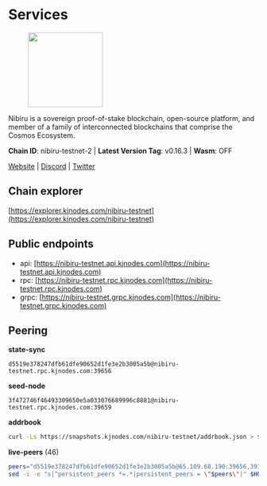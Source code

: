 # Services

<figure><img src="https://raw.githubusercontent.com/kj89/testnet_manuals/main/pingpub/logos/nibiru.png" width="150" alt=""><figcaption></figcaption></figure>

Nibiru is a sovereign proof-of-stake blockchain, open-source platform,  and member of a family of interconnected blockchains that comprise the Cosmos Ecosystem.

**Chain ID**: nibiru-testnet-2 | **Latest Version Tag**: v0.16.3 | **Wasm**: OFF

[Website](https://nibiru.fi) | [Discord](https://discord.gg/nibiru) | [Twitter](https://twitter.com/NibiruChain)




## Chain explorer
[https://explorer.kjnodes.com/nibiru-testnet](https://explorer.kjnodes.com/nibiru-testnet)

## Public endpoints

* api: [https://nibiru-testnet.api.kjnodes.com](https://nibiru-testnet.api.kjnodes.com)
* rpc: [https://nibiru-testnet.rpc.kjnodes.com](https://nibiru-testnet.rpc.kjnodes.com)
* grpc: [https://nibiru-testnet.grpc.kjnodes.com](https://nibiru-testnet.grpc.kjnodes.com)

## Peering

**state-sync**

```text
d5519e378247dfb61dfe90652d1fe3e2b3005a5b@nibiru-testnet.rpc.kjnodes.com:39656
```

**seed-node**

```text
3f472746f46493309650e5a033076689996c8881@nibiru-testnet.rpc.kjnodes.com:39659
```

**addrbook**
```bash
curl -Ls https://snapshots.kjnodes.com/nibiru-testnet/addrbook.json > $HOME/.nibid/config/addrbook.json
```

**live-peers** (46)
```bash
peers="d5519e378247dfb61dfe90652d1fe3e2b3005a5b@65.109.68.190:39656,3939da5da8d8a31e6af2cb6d7bdcb222ff2487eb@65.109.14.69:39656,e55d8746ad30e0d11ebe0aa3792c46713375edcc@135.181.2.104:26656,5a868d18a5046b715ee726a45b680a68f92bafcb@149.102.136.149:27656,f04329d75a8874a55dd8456d46e093595ed7653d@194.195.87.106:46656,d7185d6b0d6a7dbe8c45e1fddfa0165dfdba01c0@38.242.150.132:39656,92845d4150aaf87fc1a6f4a53d8fe545ae44fc9d@86.48.16.205:39656,0caedae543d21fe055dbabc195225b38a48951cd@173.249.0.229:26656,5767cde760985a14aba0daeec694ecdae6f787e9@154.53.36.184:26657,3500e228e18001372f08bcd0920281096ef80ddb@43.155.105.2:26657,08c10c775c86e9752741e993f6e89563413018e6@43.134.165.29:26657,3299c1e21ffe818f13ae0c8c0968449dcf356611@86.48.26.76:26657,02f7c72a7b0f6c25c69d3a852540c3d59b55ead4@43.154.64.150:26657,c1d90ca59915ee94cd615304bfac8ddb9bdf2e76@43.156.25.107:26657,438701ce016699880f9073c6b99f71d17309d820@154.53.52.215:26657,55773ecd03044a5126e68ea943338c6086cfbad3@43.134.174.55:26657,a0dfb52b7240e25f0522b0f2a87fbb0e68c4922d@185.135.137.245:26656,9e4cbbf1ae74859df3a4f1a3579bb52b09ce26f0@167.86.76.166:26656,46119e8849aa39313a889263a8fae8486a491cb6@62.141.36.40:39656,db62e60b2a5b4e4139e5a1825acf56876e3b18d5@45.10.154.191:26656,a422bbf59756a9584ddc6f97a8b96bb15b596db7@34.73.61.37:26656,82dde0f3c283ca231849376696d08c39c3d458ce@173.82.203.187:26657,82ff5277d6385a2e9cab7048d8df5f6757d02a8f@43.154.33.200:26657,911a6a9a932f21326e4947d492ff03c405e9039e@65.109.86.236:27656,f81dc8e3452cd25cbed726420aa0783f5780a630@38.242.154.62:26656,d3091d32c457602c4d3ab348237e56747db81292@77.232.154.215:26656,d212c993e5b503cf224592bf426d3fb808d84e98@5.161.48.209:26656,80030d5945eef7519407d047479d40a2f2bf1fe6@65.109.92.241:11036,5c2a752c9b1952dbed075c56c600c3a79b58c395@195.3.220.140:27046,92e6a5c389e6b27ae52ab3d9c737e7f92ef01e07@89.163.219.90:26656,162ab520aaacad1d62e3d051246f5fe1ba9dc9c6@65.109.17.23:56112,7e465cf7525009fa55c8387eb74a330d3b96e26f@86.48.5.78:26656,ecaed3632968078541db66cfb230c810ca325188@149.102.145.9:26656,740eddac16cf4e6a175866ba39ef22292e2757b5@38.242.202.234:26656,e634fbf8800f76cb911d03e665f2e573188147c0@154.53.32.30:26657,58579a1ddf252352fecb29f50b84018ff4f0e653@84.54.23.3:26656,0c3c0b937a1f8054794cacd744bf1a13b341508b@113.53.82.252:36656,fe95705d3de436dcef390c5ed7cd44d500c32738@185.135.137.254:26656,ffcade6628819c7934399f7d7a03a25d6c7ef281@75.119.130.237:26656,35b0fd0c923fe48bc44f5af70e999982c2c4bb9b@45.8.133.179:26656,557f12a322097084cbe1f0c3528b0048b0b91cbc@62.141.44.70:26656,592404fd98858581657d605b7fe420f35b77904c@38.242.217.6:26656,8fd1ceb4bb0ee932025bfdc96e04b87c3a084827@185.135.137.212:26656,d5db3e07270dcfd98fe5f4e9def17c4e9cc2f1d8@89.163.155.216:26656,c04118cc82aca883c2b388bf42e8012276060bb6@155.133.22.113:26656,85ea7dbcf6c0f35bdb42fb645ce579d9438ed76e@88.99.13.85:26656"
sed -i -e "s|^persistent_peers *=.*|persistent_peers = \"$peers\"|" $HOME/.nibid/config/config.toml
```
